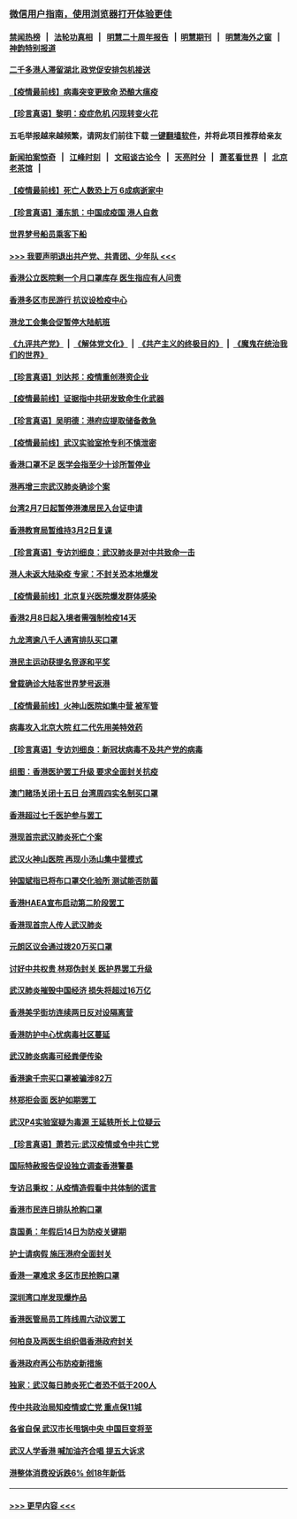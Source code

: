 ### [微信用户指南，使用浏览器打开体验更佳](https://github.com/gfw-breaker/banned-news1/blob/master/indexes/wechat-guide.md?t=0)
#### [禁闻热榜](热点新闻.md?t=0)  &nbsp;&nbsp;|&nbsp;&nbsp; [法轮功真相](https://github.com/gfw-breaker/truth/blob/master/README.md?t=0) &nbsp;&nbsp;|&nbsp;&nbsp; [明慧二十周年报告](https://github.com/gfw-breaker/mh-reports/blob/master/README.md?t=0) &nbsp;&nbsp;|&nbsp;&nbsp;[明慧期刊](https://github.com/gfw-breaker/mh-qikan) &nbsp;&nbsp;|&nbsp;&nbsp; [明慧海外之窗](https://github.com/gfw-breaker/mh-news/blob/master/README.md?t=0) &nbsp;&nbsp;|&nbsp;&nbsp; [神韵特别报道](https://github.com/gfw-breaker/mh-news/blob/master/shenyun.md?t=0)
#### [二千多港人滞留湖北 政党促安排包机接送](../pages/nsc415/n11859831.md?t=02111022) 
#### [【疫情最前线】病毒突变更致命 恐酿大瘟疫](../pages/nsc415/n11859604.md?t=02111022) 
#### [【珍言真语】黎明：疫症危机 闪现转变火花](../pages/nsc415/n11859199.md?t=02111022) 
#### 五毛举报越来越频繁，请网友们前往下载 [一键翻墙软件](https://github.com/gfw-breaker/ssr-accounts)，并将此项目推荐给亲友
#### [新闻拍案惊奇](https://github.com/gfw-breaker/banned-news1/blob/master/pages/link4.md) &nbsp;&nbsp;|&nbsp;&nbsp; [江峰时刻](https://github.com/gfw-breaker/banned-news1/blob/master/pages/link4.md) &nbsp;&nbsp;|&nbsp;&nbsp; [文昭谈古论今](https://github.com/gfw-breaker/banned-news1/blob/master/pages/link4.md) &nbsp;&nbsp;|&nbsp;&nbsp; [天亮时分](https://github.com/gfw-breaker/banned-news1/blob/master/pages/link4.md) &nbsp;&nbsp;|&nbsp;&nbsp; [萧茗看世界](https://github.com/gfw-breaker/banned-news1/blob/master/pages/link4.md) &nbsp;&nbsp;|&nbsp;&nbsp; [北京老茶馆](https://github.com/gfw-breaker/banned-news1/blob/master/pages/link4.md) &nbsp;&nbsp;|&nbsp;&nbsp; 
#### [【疫情最前线】死亡人数恐上万 6成病逝家中](../pages/nsc415/n11856687.md?t=02111022) 
#### [【珍言真语】潘东凯：中国成疫国 港人自救](../pages/nsc415/n11856962.md?t=02111022) 
#### [世界梦号船员乘客下船](../pages/nsc415/n11856883.md?t=02111022) 
#### [>>> 我要声明退出共产党、共青团、少年队 <<<](https://github.com/begood0513/goodnews/blob/master/quit/letter.md) 
#### [香港公立医院剩一个月口罩库存 医生指应有人问责](../pages/nsc415/n11856875.md?t=02111022) 
#### [香港多区市民游行 抗议设检疫中心](../pages/nsc415/n11856866.md?t=02111022) 
#### [港龙工会集会促暂停大陆航班](../pages/nsc415/n11856840.md?t=02111022) 
#### [《九评共产党》](https://github.com/begood0513/9ping.md/blob/master/README.md) &nbsp;|&nbsp; [《解体党文化》](../../../../jtdwh.md/blob/master/README.md)  &nbsp;|&nbsp; [《共产主义的终极目的》](../../../../gczydzjmd.md/blob/master/README.md) &nbsp;|&nbsp; [《魔鬼在统治我们的世界》](../../../../mgztzwmdsj.md/blob/master/README.md) 
#### [【珍言真语】刘达邦：疫情重创港资企业](../pages/nsc415/n11854274.md?t=02111022) 
#### [【疫情最前线】证据指中共研发致命生化武器](../pages/nsc415/n11853087.md?t=02111022) 
#### [【珍言真语】吴明德：港府应提取储备救急](../pages/nsc415/n11852734.md?t=02111022) 
#### [【疫情最前线】武汉实验室抢专利不慎泄密](../pages/nsc415/n11850310.md?t=02111022) 
#### [香港口罩不足 医学会指至少十诊所暂停业](../pages/nsc415/n11850301.md?t=02111022) 
#### [港再增三宗武汉肺炎确诊个案](../pages/nsc415/n11850328.md?t=02111022) 
#### [台湾2月7日起暂停港澳居民入台证申请](../pages/nsc415/n11850304.md?t=02111022) 
#### [香港教育局暂维持3月2日复课](../pages/nsc415/n11850260.md?t=02111022) 
#### [【珍言真语】专访刘细良：武汉肺炎是对中共致命一击](../pages/nsc415/n11849934.md?t=02111022) 
#### [港人未返大陆染疫 专家：不封关恐本地爆发](../pages/nsc415/n11848021.md?t=02111022) 
#### [【疫情最前线】北京复兴医院爆发群体感染](../pages/nsc415/n11847626.md?t=02111022) 
#### [香港2月8日起入境者需强制检疫14天](../pages/nsc415/n11847658.md?t=02111022) 
#### [九龙湾逾八千人通宵排队买口罩](../pages/nsc415/n11847647.md?t=02111022) 
#### [港民主运动获提名竞逐和平奖](../pages/nsc415/n11847633.md?t=02111022) 
#### [曾载确诊大陆客世界梦号返港](../pages/nsc415/n11847608.md?t=02111022) 
#### [【疫情最前线】火神山医院如集中营 被军管](../pages/nsc415/n11847524.md?t=02111022) 
#### [病毒攻入北京大院 红二代先用美特效药](../pages/nsc415/n11847427.md?t=02111022) 
#### [【珍言真语】专访刘细良：新冠状病毒不及共产党的病毒](../pages/nsc415/n11847164.md?t=02111022) 
#### [组图：香港医护罢工升级 要求全面封关抗疫](../pages/nsc415/n11844107.md?t=02111022) 
#### [澳门赌场关闭十五日 台湾周四实名制买口罩](../pages/nsc415/n11845083.md?t=02111022) 
#### [香港超过七千医护参与罢工](../pages/nsc415/n11845051.md?t=02111022) 
#### [港现首宗武汉肺炎死亡个案](../pages/nsc415/n11844998.md?t=02111022) 
#### [武汉火神山医院 再现小汤山集中营模式](../pages/nsc415/n11844763.md?t=02111022) 
#### [钟国斌指已将布口罩交化验所 测试能否防菌](../pages/nsc415/n11842783.md?t=02111022) 
#### [香港HAEA宣布启动第二阶段罢工](../pages/nsc415/n11842723.md?t=02111022) 
#### [香港现首宗人传人武汉肺炎](../pages/nsc415/n11842766.md?t=02111022) 
#### [元朗区议会通过拨20万买口罩](../pages/nsc415/n11842754.md?t=02111022) 
#### [讨好中共权贵 林郑伪封关 医护界罢工升级](../pages/nsc415/n11842359.md?t=02111022) 
#### [武汉肺炎摧毁中国经济 损失将超过16万亿](../pages/nsc415/n11839723.md?t=02111022) 
#### [香港美孚街坊连续两日反对设隔离营](../pages/nsc415/n11839962.md?t=02111022) 
#### [香港防护中心忧病毒社区蔓延](../pages/nsc415/n11839933.md?t=02111022) 
#### [武汉肺炎病毒可经粪便传染](../pages/nsc415/n11839939.md?t=02111022) 
#### [香港逾千宗买口罩被骗涉82万](../pages/nsc415/n11839914.md?t=02111022) 
#### [林郑拒会面 医护如期罢工](../pages/nsc415/n11839892.md?t=02111022) 
#### [武汉P4实验室疑为毒源 王延轶所长上位疑云](../pages/nsc415/n11835543.md?t=02111022) 
#### [【珍言真语】萧若元:武汉疫情或令中共亡党](../pages/nsc415/n11829394.md?t=02111022) 
#### [国际特赦报告促设独立调查香港警暴](../pages/nsc415/n11833845.md?t=02111022) 
#### [专访吕秉权：从疫情造假看中共体制的谎言](../pages/nsc415/n11833813.md?t=02111022) 
#### [香港市民连日排队抢购口罩](../pages/nsc415/n11833794.md?t=02111022) 
#### [袁国勇：年假后14日为防疫关键期](../pages/nsc415/n11831088.md?t=02111022) 
#### [护士请病假 施压港府全面封关](../pages/nsc415/n11831030.md?t=02111022) 
#### [香港一罩难求 多区市民抢购口罩](../pages/nsc415/n11831002.md?t=02111022) 
#### [深圳湾口岸发现爆炸品](../pages/nsc415/n11828802.md?t=02111022) 
#### [香港医管局员工阵线周六动议罢工](../pages/nsc415/n11828762.md?t=02111022) 
#### [何柏良及两医生组织倡香港政府封关](../pages/nsc415/n11828749.md?t=02111022) 
#### [香港政府再公布防疫新措施](../pages/nsc415/n11828716.md?t=02111022) 
#### [独家：武汉每日肺炎死亡者恐不低于200人](../pages/nsc415/n11828240.md?t=02111022) 
#### [传中共政治局知疫情或亡党 重点保11城](../pages/nsc415/n11828145.md?t=02111022) 
#### [各省自保 武汉市长甩锅中央 中国巨变将至](../pages/nsc415/n11828021.md?t=02111022) 
#### [武汉人学香港 喊加油齐合唱 提五大诉求](../pages/nsc415/n11827046.md?t=02111022) 
#### [港整体消费投诉跌6% 创18年新低](../pages/nsc415/n11817280.md?t=02111022) 

----
#### [ >>> 更早内容 <<< ](../indexes/nsc415-earlier.md)

